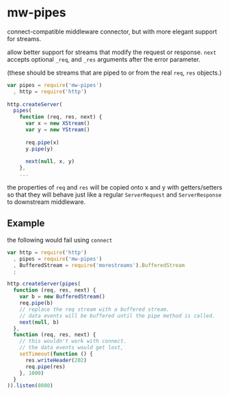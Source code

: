 # mw-pipes

connect-compatible middleware connector, but with more elegant support for streams.

allow better support for streams that modify the request or response.
`next` accepts optional `_req`, and `_res` arguments after the error parameter.

(these should be streams that are piped to or from the real `req`, `res` objects.)

``` js
var pipes = require('mw-pipes')
  , http = require('http')
  
http.createServer(
  pipes(
    function (req, res, next) {
      var x = new XStream()
      var y = new YStream()
  
      req.pipe(x)
      y.pipe(y)
    
      next(null, x, y)
    },
    ...
```

the properties of `req` and `res` will be copied onto x and y with getters/setters so that
they will behave just like a regular `ServerRequest` and `ServerResponse` to downstream middleware.

## Example

the following would fail using `connect`

``` js
var http = require('http')
  , pipes = require('mw-pipes')
  , BufferedStream = require('morestreams').BufferedStream
  ;

http.createServer(pipes(
  function (req, res, next) {
    var b = new BufferedStream()
    req.pipe(b)
    // replace the req stream with a buffered stream.
    // data events will be buffered until the pipe method is called.
    next(null, b)
  },
  function (req, res, next) {
    // this wouldn't work with connect.
    // the data events would get lost,
    setTimeout(function () {
      res.writeHeader(202)
      req.pipe(res)
    }, 1000)
  }
)).listen(8080)
```